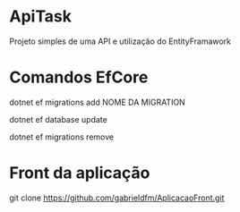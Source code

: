 # ApiTask
Projeto simples de uma API e utilização do EntityFramawork

# Comandos EfCore
dotnet ef migrations add NOME DA MIGRATION

dotnet ef database update

dotnet ef migrations remove

# Front da aplicação
git clone https://github.com/gabrieldfm/AplicacaoFront.git
